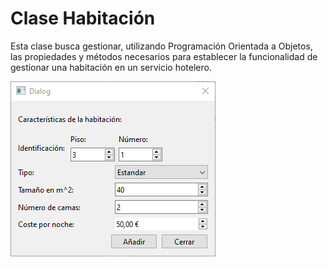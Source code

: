 # Clase Habitación

Esta clase busca gestionar, utilizando Programación Orientada a Objetos, las propiedades y métodos necesarios para establecer la funcionalidad de gestionar una habitación en un servicio hotelero.

![Imagen de muestra](../../Imagenes/Captura_Ventana_Nueva_Habitacion.PNG)

